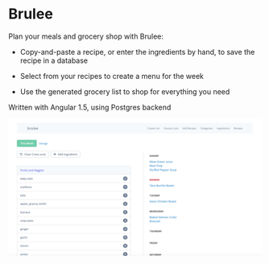 # Brulee

Plan your meals and grocery shop with Brulee:

* Copy-and-paste a recipe, or enter the ingredients by hand, to save the recipe in a database

* Select from your recipes to create a menu for the week

* Use the generated grocery list to shop for everything you need

Written with Angular 1.5, using Postgres backend

![Screenshot](screenshot.png)
